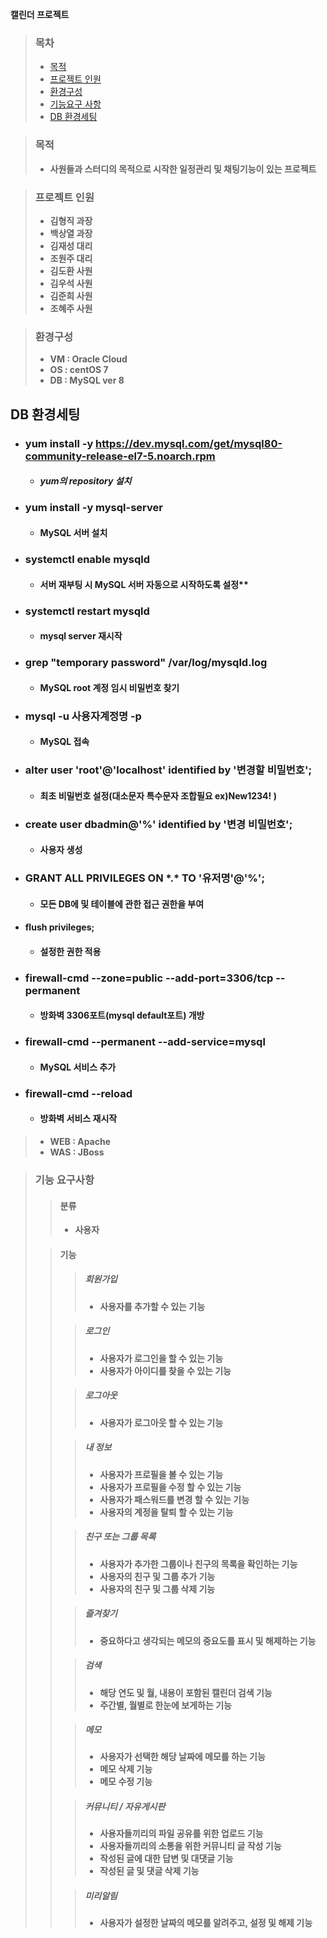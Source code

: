 **캘린더 프로젝트**

> ### 목차
>
> - [목적](#목적)
> - [프로젝트 인원](#프로젝트-인원)
> - [환경구성](#환경구성)
> - [기능요구 사항](#기능-요구사항)
> - [DB 환경세팅](#DB-환경세팅)

> ### 목적
>
> - **사원들과 스터디의 목적으로 시작한 일정관리 및 채팅기능이 있는 프로젝트**

> ### 프로젝트 인원
>
> - **김형직 과장**
> - **백상열 과장**
> - **김재성 대리**
> - **조원주 대리**
> - **김도환 사원**
> - **김우석 사원**
> - **김준희 사원**
> - **조혜주 사원**

> ### 환경구성
>
> - **VM : Oracle Cloud**
> - **OS : centOS 7**
> - **DB : MySQL ver 8**
>
## DB 환경세팅

- ### yum install -y https://dev.mysql.com/get/mysql80-community-release-el7-5.noarch.rpm
  + ##### yum의 repository 설치

- ### yum install -y mysql-server
  + #### MySQL 서버 설치

- ### systemctl enable mysqld
  + #### 서버 재부팅 시 MySQL 서버 자동으로 시작하도록 설정**
  
- ### systemctl restart mysqld
  + #### mysql server 재시작

- ### grep "temporary password" /var/log/mysqld.log
  + #### MySQL root 계정 임시 비밀번호 찾기

- ### mysql -u 사용자계정명 -p
  + #### MySQL 접속

- ### alter user 'root'@'localhost' identified by '변경할 비밀번호'; 
  + #### 최초 비밀번호 설정(대소문자 특수문자 조합필요 ex)New1234! )

- ### create user dbadmin@'%' identified by '변경 비밀번호';
  + #### 사용자 생성

- ### GRANT ALL PRIVILEGES ON \*.\* TO '유저명'@'%';
  + #### 모든 DB에 및 테이블에 관한 접근 권한을 부여

- #### flush privileges;
  + #### 설정한 권한 적용

- ### firewall-cmd --zone=public --add-port=3306/tcp --permanent
  + #### 방화벽 3306포트(mysql default포트) 개방

- ### firewall-cmd --permanent --add-service=mysql
  + #### MySQL 서비스 추가

- ### firewall-cmd --reload
  + #### 방화벽 서비스 재시작

> - **WEB : Apache**
> - **WAS : JBoss**

> ### 기능 요구사항
>
> > #### 분류
> >
> > - **사용자**
>
> > #### 기능
> >
> > > ##### 회원가입
> > >
> > > - **사용자를 추가할 수 있는 기능**
> >
> > > ##### 로그인
> > >
> > > - **사용자가 로그인을 할 수 있는 기능**
> > > - **사용자가 아이디를 찾을 수 있는 기능**
> >
> > > ##### 로그아웃
> > >
> > > - **사용자가 로그아웃 할 수 있는 기능**
> >
> > > ##### 내 정보
> > >
> > > - **사용자가 프로필을 볼 수 있는 기능**
> > > - **사용자가 프로필을 수정 할 수 있는 기능**
> > > - **사용자가 패스워드를 변경 할 수 있는 기능**
> > > - **사용자의 계정을 탈퇴 할 수 있는 기능**
> >
> > > ##### 친구 또는 그룹 목록
> > >
> > > - **사용자가 추가한 그룹이나 친구의 목록을 확인하는 기능**
> > > - **사용자의 친구 및 그룹 추가 기능**
> > > - **사용자의 친구 및 그룹 삭제 기능**
> >
> > > ##### 즐겨찾기
> > >
> > > - **중요하다고 생각되는 메모의 중요도를 표시 및 해제하는 기능**
> >
> > > ##### 검색
> > >
> > > - **해당 연도 및 월, 내용이 포함된 캘린더 검색 기능**
> > > - **주간별, 월별로 한눈에 보게하는 기능**
> >
> > > ##### 메모
> > >
> > > - **사용자가 선택한 해당 날짜에 메모를 하는 기능**
> > > - **메모 삭제 기능**
> > > - **메모 수정 기능**
> >
> > > ##### 커뮤니티 / 자유게시판
> > >
> > > - **사용자들끼리의 파일 공유를 위한 업로드 기능**
> > > - **사용자들끼리의 소통을 위한 커뮤니티 글 작성 기능**
> > > - **작성된 글에 대한 답변 및 대댓글 기능**
> > > - **작성된 글 및 댓글 삭제 기능**
> >
> > > ##### 미리알림
> > >
> > > - **사용자가 설정한 날짜의 메모를 알려주고, 설정 및 해제 기능**
